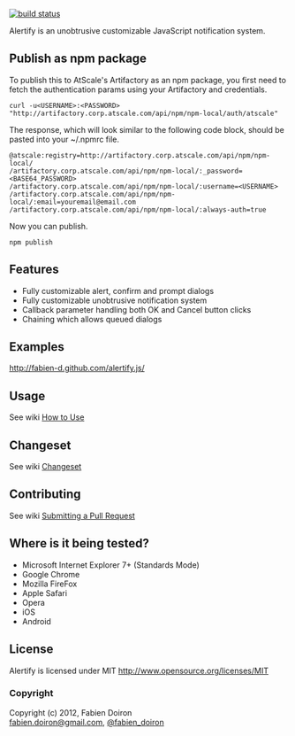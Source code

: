 [![build status](https://secure.travis-ci.org/fabien-d/alertify.js.png)](http://travis-ci.org/fabien-d/alertify.js)

Alertify is an unobtrusive customizable JavaScript notification system.

## Publish as npm package

To publish this to AtScale's Artifactory as an npm package, you first need to fetch the authentication params using your Artifactory <USERNAME> and <PASSWORD> credentials.
```
curl -u<USERNAME>:<PASSWORD> "http://artifactory.corp.atscale.com/api/npm/npm-local/auth/atscale"
```

The response, which will look similar to the following code block, should be pasted into your ~/.npmrc file.
```
@atscale:registry=http://artifactory.corp.atscale.com/api/npm/npm-local/
/artifactory.corp.atscale.com/api/npm/npm-local/:_password=<BASE64_PASSWORD>
/artifactory.corp.atscale.com/api/npm/npm-local/:username=<USERNAME>
/artifactory.corp.atscale.com/api/npm/npm-local/:email=youremail@email.com
/artifactory.corp.atscale.com/api/npm/npm-local/:always-auth=true
```

Now you can publish.
```
npm publish
```

## Features

* Fully customizable alert, confirm and prompt dialogs
* Fully customizable unobtrusive notification system
* Callback parameter handling both OK and Cancel button clicks
* Chaining which allows queued dialogs

## Examples

http://fabien-d.github.com/alertify.js/

## Usage

See wiki [How to Use](http://github.com/fabien-d/alertify.js/wiki/How-to-Use)

## Changeset

See wiki [Changeset](http://github.com/fabien-d/alertify.js/wiki/Changeset)

## Contributing

See wiki [Submitting a Pull Request](https://github.com/fabien-d/alertify.js/wiki/Submitting-a-Pull-Request)

## Where is it being tested?

* Microsoft Internet Explorer 7+ (Standards Mode)
* Google Chrome
* Mozilla FireFox
* Apple Safari
* Opera
* iOS
* Android

## License

Alertify is licensed under MIT http://www.opensource.org/licenses/MIT

### Copyright

Copyright (c) 2012, Fabien Doiron  
<fabien.doiron@gmail.com>, [@fabien_doiron](http://twitter.com/fabien_doiron)
